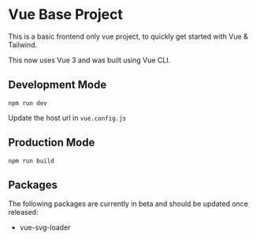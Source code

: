 # Vue Base Project

This is a basic frontend only vue project, to quickly get started with Vue & Tailwind.

This now uses Vue 3 and was built using Vue CLI.

## Development Mode

    npm run dev

Update the host url in `vue.config.js`
    
## Production Mode

    npm run build
    
    
## Packages

The following packages are currently in beta and should be updated
once released:

- vue-svg-loader